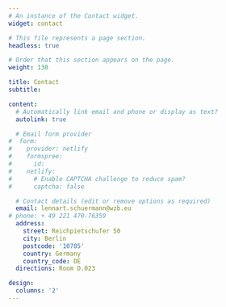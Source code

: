 ```yaml
---
# An instance of the Contact widget.
widget: contact

# This file represents a page section.
headless: true

# Order that this section appears on the page.
weight: 130

title: Contact
subtitle:

content:
  # Automatically link email and phone or display as text?
  autolink: true

  # Email form provider
#  form:
#    provider: netlify
#    formspree:
#      id:
#    netlify:
#      # Enable CAPTCHA challenge to reduce spam?
#      captcha: false

  # Contact details (edit or remove options as required)
  email: lennart.schuermann@wzb.eu
# phone: + 49 221 470-76359
  address:
    street: Reichpietschufer 50
    city: Berlin
    postcode: '10785'
    country: Germany
    country_code: DE
  directions: Room D.023

design:
  columns: '2'
---
```

